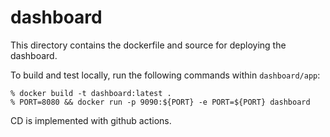 # dashboard

This directory contains the dockerfile and source for deploying the dashboard.

To build and test locally, run the following commands within `dashboard/app`:
```
% docker build -t dashboard:latest .
% PORT=8080 && docker run -p 9090:${PORT} -e PORT=${PORT} dashboard

```
CD is implemented with github actions.